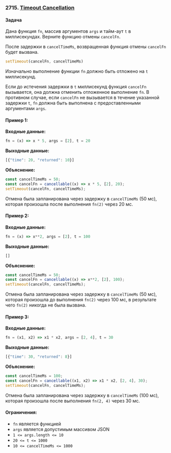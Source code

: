 ### 2715. [Timeout Cancellation](https://leetcode.com/problems/timeout-cancellation/description/?envType=study-plan-v2&envId=30-days-of-javascript)

#### Задача
Дана функция `fn`, массив аргументов `args` и тайм-аут `t` в миллисекундах. Верните функцию отмены `cancelFn`.

После задержки в `cancelTimeMs`, возвращенная функция отмены `cancelFn` будет вызвана.

```javascript
setTimeout(cancelFn, cancelTimeMs)
```

Изначально выполнение функции `fn` должно быть отложено на `t` миллисекунд.

Если до истечения задержки в `t` миллисекунд функция `cancelFn` вызывается, она должна отменить отложенное выполнение `fn`. В противном случае, если `cancelFn` не вызывается в течение указанной задержки `t`, `fn` должна быть выполнена с предоставленными аргументами `args`.

#### Пример 1:

**Входные данные:**
```javascript
fn = (x) => x * 5, args = [2], t = 20
```

**Выходные данные:**
```javascript
[{"time": 20, "returned": 10}]
```

**Объяснение:**
```javascript
const cancelTimeMs = 50;
const cancelFn = cancellable((x) => x * 5, [2], 20);
setTimeout(cancelFn, cancelTimeMs);
```
Отмена была запланирована через задержку в `cancelTimeMs` (50 мс), которая произошла после выполнения `fn(2)` через 20 мс.

#### Пример 2:

**Входные данные:**
```javascript
fn = (x) => x**2, args = [2], t = 100
```

**Выходные данные:**
```javascript
[]
```

**Объяснение:**
```javascript
const cancelTimeMs = 50;
const cancelFn = cancellable((x) => x**2, [2], 100);
setTimeout(cancelFn, cancelTimeMs);
```
Отмена была запланирована через задержку в `cancelTimeMs` (50 мс), которая произошла до выполнения `fn(2)` через 100 мс, в результате чего `fn(2)` никогда не была вызвана.

#### Пример 3:

**Входные данные:**
```javascript
fn = (x1, x2) => x1 * x2, args = [2, 4], t = 30
```

**Выходные данные:**
```javascript
[{"time": 30, "returned": 8}]
```

**Объяснение:**
```javascript
const cancelTimeMs = 100;
const cancelFn = cancellable((x1, x2) => x1 * x2, [2, 4], 30);
setTimeout(cancelFn, cancelTimeMs);
```
Отмена была запланирована через задержку в `cancelTimeMs` (100 мс), которая произошла после выполнения `fn(2, 4)` через 30 мс.

#### Ограничения:
- `fn` является функцией
- `args` является допустимым массивом JSON
- `1 <= args.length <= 10`
- `20 <= t <= 1000`
- `10 <= cancelTimeMs <= 1000`